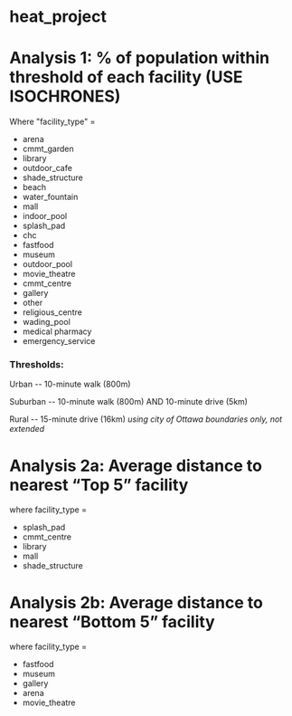 # heat_project

<!-- badges: start -->

<!-- badges: end -->

# Analysis 1: % of population within threshold of each facility (USE ISOCHRONES)

Where "facility_type" =

- arena
- cmmt_garden
- library
- outdoor_cafe
- shade_structure
- beach
- water_fountain
- mall
- indoor_pool
- splash_pad
- chc
- fastfood
- museum
- outdoor_pool
- movie_theatre
- cmmt_centre
- gallery
- other
- religious_centre
- wading_pool
- medical pharmacy
- emergency_service

### Thresholds:

Urban -- 10-minute walk (800m)

Suburban -- 10-minute walk (800m) AND 10-minute drive (5km)

Rural -- 15-minute drive (16km) _using city of Ottawa boundaries only, not extended_

# Analysis 2a: Average distance to nearest “Top 5” facility

where facility_type =

- splash_pad
- cmmt_centre
- library
- mall
- shade_structure

# Analysis 2b: Average distance to nearest “Bottom 5” facility

where facility_type =

- fastfood
- museum
- gallery
- arena
- movie_theatre
